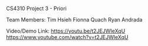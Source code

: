 CS4310 Project 3 - Priori

Team Members:
Tim Hsieh
Fionna Quach
Ryan Andrada

Video/Demo Link:
[https://youtu.be/t2JEJWIeXqU
](https://www.youtube.com/watch?v=t2JEJWIeXqU)https://www.youtube.com/watch?v=t2JEJWIeXqU
